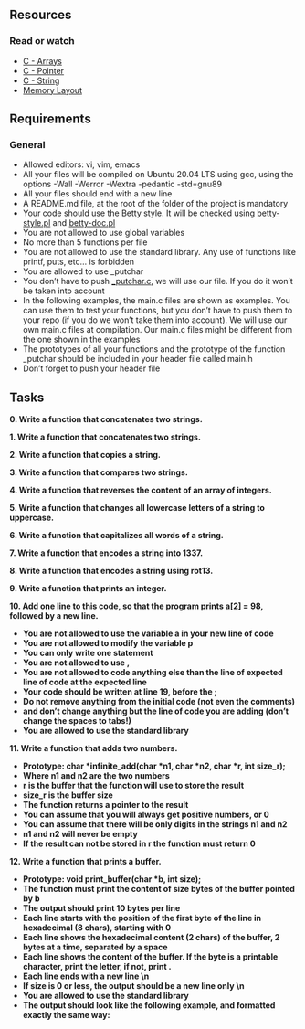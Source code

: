 <h2>Resources</h2>

<h3>Read or watch</h3>
<ul>
<li><a href="https://alx-intranet.hbtn.io/rltoken/PVi2XMuApOK3jfhsoqsyXw">C - Arrays</a></li>
<li><a href="https://alx-intranet.hbtn.io/rltoken/oyHybzYBeFiLUMALpb_usA">C - Pointer</a></li>
<li><a href="https://alx-intranet.hbtn.io/rltoken/sUeh9qDyW9pePOfJIpx_Bw">C - String</a></li>
<li><a href="https://alx-intranet.hbtn.io/rltoken/0k6CD2ZMzSFOMUxMOBiAlQ">Memory Layout</a></li>
</ul>
<h2>Requirements</h2>
<h3>General</h3>
<ul>
<li>Allowed editors: vi, vim, emacs</li>
<li>All your files will be compiled on Ubuntu 20.04 LTS using gcc, using the options -Wall -Werror -Wextra -pedantic -std=gnu89</li>
<li>All your files should end with a new line</li>
<li>A README.md file, at the root of the folder of the project is mandatory</li>
<li>Your code should use the Betty style. It will be checked using <a href="https://github.com/holbertonschool/Betty/blob/master/betty-style.pl">betty-style.pl</a> and <a href="https://github.com/holbertonschool/Betty/blob/master/betty-doc.pl">betty-doc.pl<a/a></li>
<li>You are not allowed to use global variables</li>
<li>No more than 5 functions per file</li>
<li>You are not allowed to use the standard library. Any use of functions like printf, puts, etc… is forbidden</li>
<li>You are allowed to use _putchar</li>
<li>You don’t have to push <a href="https://github.com/holbertonschool/_putchar.c/blob/master/_putchar.c">_putchar.c</a>, we will use our file. If you do it won’t be taken into account</li>
<li>In the following examples, the main.c files are shown as examples. You can use them to test your functions, but you don’t have to push them to your repo (if you do we won’t take them into account). We will use our own main.c files at compilation. Our main.c files might be different from the one shown in the examples</li>
<li>The prototypes of all your functions and the prototype of the function _putchar should be included in your header file called main.h</li>
<li>Don’t forget to push your header file</li>
</ul>
<h2>Tasks</h2>
<p> <b> 0. Write a function that concatenates two strings.</b></p>
<p> <b> 1. Write a function that concatenates two strings.</b></p>
<p> <b>  2. Write a function that copies a string.</b></p>
<p> <b>  3. Write a function that compares two strings.</b></p>
<p> <b>  4. Write a function that reverses the content of an array of integers.</b></p>
<p> <b>  5. Write a function that changes all lowercase letters of a string to uppercase.</b></p>
<p> <b>  6. Write a function that capitalizes all words of a string.</b></p>
<p> <b>  7. Write a function that encodes a string into 1337.</b></p>
<p> <b>  8. Write a function that encodes a string using rot13.</b></p>
<p> <b>  9. Write a function that prints an integer.</b></p>
<p> <b>  10. Add one line to this code, so that the program prints a[2] = 98, followed by a new line.

- You are not allowed to use the variable a in your new line of code
- You are not allowed to modify the variable p
- You can only write one statement
- You are not allowed to use ,
- You are not allowed to code anything else than the line of expected line of code at the expected line
- Your code should be written at line 19, before the ;
- Do not remove anything from the initial code (not even the comments)
- and don’t change anything but the line of code you are adding (don’t change the spaces to tabs!)
- You are allowed to use the standard library</b></p>
<p> <b>  11. Write a function that adds two numbers.

- Prototype: char *infinite_add(char *n1, char *n2, char *r, int size_r);
- Where n1 and n2 are the two numbers
- r is the buffer that the function will use to store the result
- size_r is the buffer size
- The function returns a pointer to the result
- You can assume that you will always get positive numbers, or 0
- You can assume that there will be only digits in the strings n1 and n2
- n1 and n2 will never be empty
- If the result can not be stored in r the function must return 0</b></p>
<p> <b>  12. Write a function that prints a buffer.

- Prototype: void print_buffer(char *b, int size);
- The function must print the content of size bytes of the buffer pointed by b
- The output should print 10 bytes per line
- Each line starts with the position of the first byte of the line in hexadecimal (8 chars), starting with 0
- Each line shows the hexadecimal content (2 chars) of the buffer, 2 bytes at a time, separated by a space
- Each line shows the content of the buffer. If the byte is a printable character, print the letter, if not, print .
- Each line ends with a new line \n
- If size is 0 or less, the output should be a new line only \n
- You are allowed to use the standard library
- The output should look like the following example, and formatted exactly the same way:</b></p>
